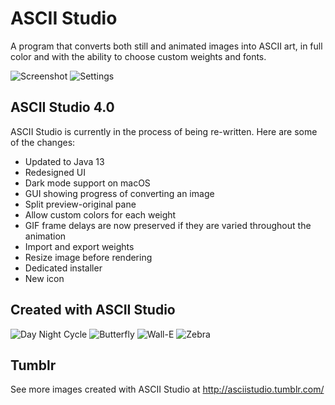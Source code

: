 # ASCII Studio
A program that converts both still and animated images into ASCII art, in full color and with the ability to choose custom weights and fonts. 

![Screenshot](https://github.com/ianmartinez/ASCII-Studio/raw/master/Screenshot.jpg)
![Settings](https://github.com/ianmartinez/ASCII-Studio/raw/master/Settings.jpg)   
    
## ASCII Studio 4.0
ASCII Studio is currently in the process of being re-written. Here are some of the changes:    
- Updated to Java 13
- Redesigned UI
- Dark mode support on macOS
- GUI showing progress of converting an image
- Split preview-original pane
- Allow custom colors for each weight
- GIF frame delays are now preserved if they are varied throughout the animation   
- Import and export weights
- Resize image before rendering
- Dedicated installer
- New icon
    

## Created with ASCII Studio
![Day Night Cycle](https://github.com/ianmartinez/ASCII-Studio/raw/master/creations/Day%20night.gif)
![Butterfly](https://github.com/ianmartinez/ASCII-Studio/raw/master/creations/butterfly.gif)
![Wall-E](https://github.com/ianmartinez/ASCII-Studio/raw/master/creations/walle.gif)
![Zebra](https://github.com/ianmartinez/ASCII-Studio/raw/master/creations/zebra.png)

## Tumblr
See more images created with ASCII Studio at http://asciistudio.tumblr.com/
